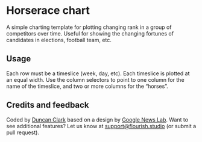 # Horserace chart
A simple charting template for plotting changing rank in a group of competitors over time. Useful for showing the changing fortunes of candidates in elections, football team, etc.

## Usage
Each row must be a timeslice (week, day, etc). Each timeslice is plotted at an equal width. Use the column selectors to point to one column for the name of the timeslice, and two or more columns for the “horses”.

## Credits and feedback
Coded by [Duncan Clark](/@duncan) based on a design by [Google News Lab](https://newslab.withgoogle.com/). Want to see additional features? Let us know at [support@flourish.studio](mailto:support@flourish.studio) (or submit a pull request).
